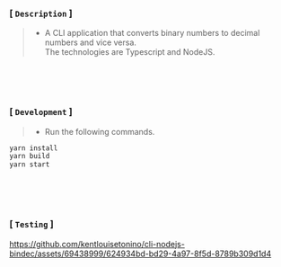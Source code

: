 ### [ `Description` ]
> - A CLI application that converts binary numbers to decimal numbers and vice versa. <br />
    The technologies are Typescript and NodeJS.

<br />
<br />
<br />



### [ `Development` ]
> - Run the following commands.
```bash
yarn install
yarn build
yarn start
```

<br />
<br />
<br />



### [ `Testing` ]
https://github.com/kentlouisetonino/cli-nodejs-bindec/assets/69438999/624934bd-bd29-4a97-8f5d-8789b309d1d4
